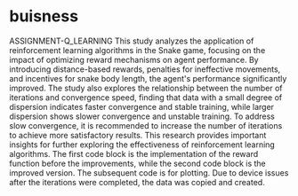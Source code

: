 # buisness
ASSIGNMENT-Q_LEARNING
This study analyzes the application of reinforcement learning algorithms in the Snake game, focusing on the impact of optimizing reward mechanisms on agent performance. By introducing distance-based rewards, penalties for ineffective movements, and incentives for snake body length, the agent's performance significantly improved. The study also explores the relationship between the number of iterations and convergence speed, finding that data with a small degree of dispersion indicates faster convergence and stable training, while larger dispersion shows slower convergence and unstable training. To address slow convergence, it is recommended to increase the number of iterations to achieve more satisfactory results. This research provides important insights for further exploring the effectiveness of reinforcement learning algorithms.
The first code block is the implementation of the reward function before the improvements, while the second code block is the improved version. The subsequent code is for plotting. Due to device issues after the iterations were completed, the data was copied and created.
